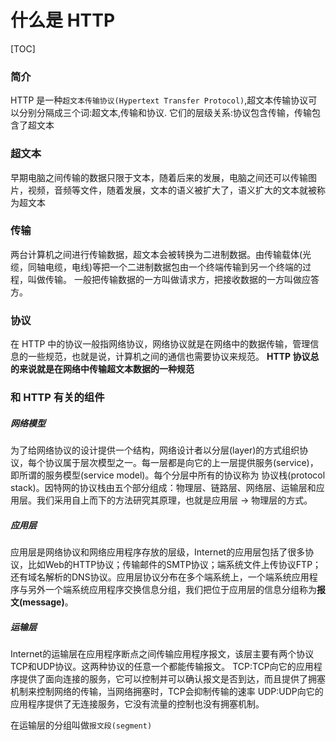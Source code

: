 # 什么是 HTTP

[TOC]

### 简介

HTTP 是一种`超文本传输协议(Hypertext Transfer Protocol)`,超文本传输协议可以分别分隔成三个词:超文本,传输和协议.
它们的层级关系:协议包含传输，传输包含了超文本

### 超文本

早期电脑之间传输的数据只限于文本，随着后来的发展，电脑之间还可以传输图片，视频，音频等文件，随着发展，文本的语义被扩大了，语义扩大的文本就被称为超文本

### 传输

两台计算机之间进行传输数据，超文本会被转换为二进制数据。由传输载体(光缆，同轴电缆，电线)等把一个二进制数据包由一个终端传输到另一个终端的过程，叫做传输。
一般把传输数据的一方叫做请求方，把接收数据的一方叫做应答方。

### 协议

在 HTTP 中的协议一般指网络协议，网络协议就是在网络中的数据传输，管理信息的一些规范，也就是说，计算机之间的通信也需要协议来规范。
**HTTP 协议总的来说就是在网络中传输超文本数据的一种规范**

### 和 HTTP 有关的组件

##### 网络模型

为了给网络协议的设计提供一个结构，网络设计者以分层(layer)的方式组织协议，每个协议属于层次模型之一。每一层都是向它的上一层提供服务(service)，即所谓的服务模型(service model)。每个分层中所有的协议称为 协议栈(protocol stack)。因特网的协议栈由五个部分组成：物理层、链路层、网络层、运输层和应用层。我们采用自上而下的方法研究其原理，也就是应用层 -> 物理层的方式。

##### 应用层

应用层是网络协议和网络应用程序存放的层级，Internet的应用层包括了很多协议，比如Web的HTTP协议；传输邮件的SMTP协议；端系统文件上传协议FTP；还有域名解析的DNS协议。应用层协议分布在多个端系统上，一个端系统应用程序与另外一个端系统应用程序交换信息分组，我们把位于应用层的信息分组称为**报文(message)**。

##### 运输层

Internet的运输层在应用程序断点之间传输应用程序报文，该层主要有两个协议TCP和UDP协议。这两种协议的任意一个都能传输报文。
TCP:TCP向它的应用程序提供了面向连接的服务，它可以控制并可以确认报文是否到达，而且提供了拥塞机制来控制网络的传输，当网络拥塞时，TCP会抑制传输的速率
UDP:UDP向它的应用程序提供了无连接服务，它没有流量的控制也没有拥塞机制。

在运输层的分组叫做`报文段(segment)`

##### 